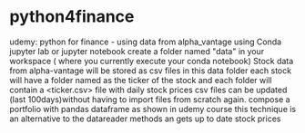 # python4finance

 udemy: python for finance - using data from alpha_vantage
 using Conda jupyter lab or jupyter notebook
 create a folder named "data" in your workspace ( where you currently execute your conda notebook)
 Stock data from alpha-vantage will be stored as csv files in this data folder 
 each stock will have a folder named as the ticker of the stock and each folder will contain a <ticker.csv> file with daily stock prices
 csv files can be updated (last 100days)without having to import files from scratch again.
 compose a portfolio with pandas dataframe as shown in udemy course 
 this technique is an alternative to the datareader methods an gets up to date stock prices
